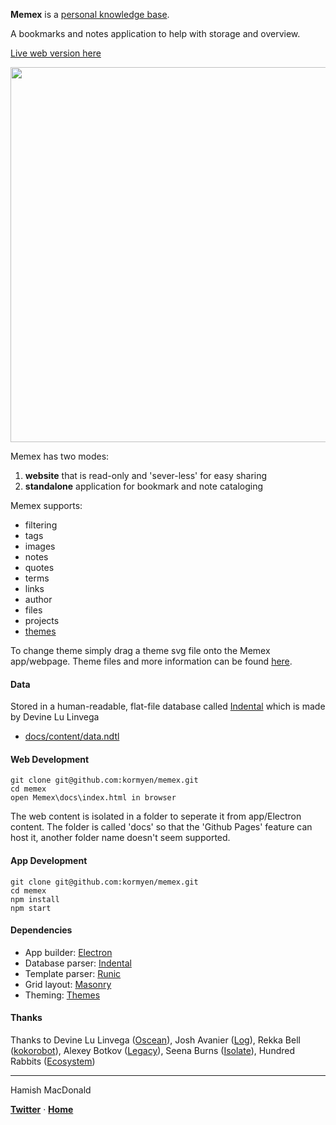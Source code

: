 **Memex** is a [personal knowledge base](https://scholar.colorado.edu/csci_techreports/931/).

A bookmarks and notes application to help with storage and overview.

[Live web version here](https://kormyen.github.io/memex/)

<img src='https://raw.githubusercontent.com/kormyen/memex/master/PREVIEW.jpg' width="600"/>

Memex has two modes:

1. **website** that is read-only and 'sever-less' for easy sharing
2. **standalone** application for bookmark and note cataloging

Memex supports:

- filtering
- tags
- images
- notes
- quotes
- terms
- links
- author
- files
- projects
- [themes](https://github.com/hundredrabbits/Themes)

To change theme simply drag a theme svg file onto the Memex app/webpage. Theme files and more information can be found [here](https://github.com/hundredrabbits/Themes).

#### Data

Stored in a human-readable, flat-file database called [Indental](https://wiki.xxiivv.com/#indental) which is made by Devine Lu Linvega

- [docs/content/data.ndtl](docs/content/data.ndtl)

#### Web Development
```
git clone git@github.com:kormyen/memex.git
cd memex
open Memex\docs\index.html in browser
```

The web content is isolated in a folder to seperate it from app/Electron content. The folder is called 'docs' so that the 'Github Pages' feature can host it, another folder name doesn't seem supported.

#### App Development
```
git clone git@github.com:kormyen/memex.git
cd memex
npm install
npm start
```

#### Dependencies

- App builder: [Electron](https://electronjs.org/)
- Database parser: [Indental](https://wiki.xxiivv.com/#indental)
- Template parser: [Runic](https://wiki.xxiivv.com/#runic)
- Grid layout: [Masonry](https://masonry.desandro.com/)
- Theming: [Themes](https://github.com/hundredrabbits/Themes)

#### Thanks

Thanks to Devine Lu Linvega ([Oscean](https://github.com/XXIIVV/Oscean)), Josh Avanier ([Log](https://github.com/joshavanier/log)), Rekka Bell ([kokorobot](https://github.com/rekkabell/kokorobot)), Alexey Botkov ([Legacy](https://github.com/nomand/Legacy)), Seena Burns ([Isolate](https://github.com/seenaburns/isolate)), Hundred Rabbits ([Ecosystem](https://github.com/hundredrabbits))

---

Hamish MacDonald

**[Twitter](https://twitter.com/kormyen)** &middot; **[Home](https://kor.nz)**